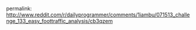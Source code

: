 permalink: http://www.reddit.com/r/dailyprogrammer/comments/1iambu/071513_challenge_133_easy_foottraffic_analysis/cb3qzem